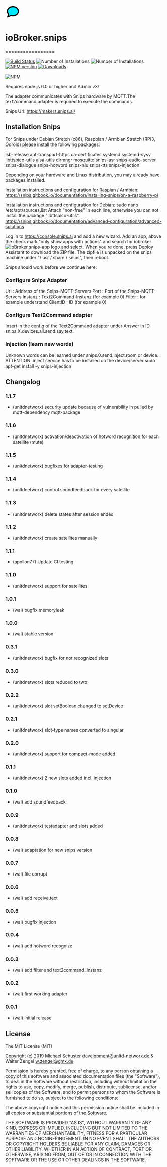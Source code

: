 ![Logo](admin/snips.png)
# ioBroker.snips
=================

[![Build Status](https://travis-ci.org/unltdnetworx/ioBroker.snips.svg?branch=master)](https://travis-ci.org/unltdnetworx/ioBroker.snips)
![Number of Installations](http://iobroker.live/badges/snips-installed.svg) ![Number of Installations](http://iobroker.live/badges/snips-stable.svg) [![NPM version](http://img.shields.io/npm/v/iobroker.snips.svg)](https://www.npmjs.com/package/iobroker.snips)
[![Downloads](https://img.shields.io/npm/dm/iobroker.snips.svg)](https://www.npmjs.com/package/iobroker.snips)

[![NPM](https://nodei.co/npm/iobroker.snips.png?downloads=true)](https://nodei.co/npm/iobroker.snips/)

Requires node.js 6.0 or higher and Admin v3!

The adapter communicates with Snips hardware by MQTT.The text2command adapter is required to execute
the commands.

Snips Url: https://makers.snips.ai/

## Installation Snips

For Snips under Debian Stretch (x86), Raspbian / Armbian Stretch (RPI3, Odroid) please install the following packages:

lsb-release 
apt-transport-https 
ca-certificates 
systemd 
systemd-sysv 
libttspico-utils 
alsa-utils
dirmngr
mosquitto
snips-asr
snips-audio-server
snips-dialogue
snips-hotword
snips-nlu
snips-tts
snips-injection

Depending on your hardware and Linux distribution, you may already have packages installed.

Installation instructions and configuration for Raspian / Armbian:
https://snips.gitbook.io/documentation/installing-snips/on-a-raspberry-pi

Installation instructions and configuration for Debian:
sudo nano /etc/apt/sources.list
Attach "non-free" in each line, otherwise you can not install the package "libttspico-utils".
https://snips.gitbook.io/documentation/advanced-configuration/advanced-solutions

Log in to https://console.snips.ai and add a new wizard.
Add an app, above the check mark "only show apps with actions" and search for iobroker ![ioBroker snips-app logo](https://console.snips.ai/images/bundles/bundle-home.svg) and select.
When you're done, press Deploy Assistant to download the ZIP file.
The zipfile is unpacked on the snips machine under "/ usr / share / snips", then reboot.

Snips should work before we continue here:

### Configure Snips Adapter
Url      : Address of the Snips-MQTT-Servers
Port     : Port of the Snips-MQTT-Servers
Instanz  : Text2Command-Instanz (for example 0)
Filter   : for example understand
ClientID : ID (for example 0)

### Configure Text2Command adapter
Insert in the config of the Text2Command adapter under Answer in ID snips.X.devices.all.send.say.text.

### Injection (learn new words)
Unknown words can be learned under snips.0.send.inject.room or device.
ATTENTION: inject service has to be installed on the device/server
sudo apt-get install -y snips-injection

## Changelog
### 1.1.7
* (unltdnetworx) security update because of vulnerability in pulled by mqtt-dependency mqtt-package

### 1.1.6
* (unltdnetworx) activation/deactivation of hotword recognition for each satellite (mute)

### 1.1.5
* (unltdnetworx) bugfixes for adapter-testing

### 1.1.4
* (unltdnetworx) control soundfeedback for every satellite

### 1.1.3
* (unltdnetworx) delete states after session ended

### 1.1.2
* (unltdnetworx) create satellites manually

### 1.1.1
* (apollon77) Update CI testing

### 1.1.0
* (unltdnetworx) support for satellites

### 1.0.1
* (wal) bugfix memoryleak

### 1.0.0
* (wal) stable version

### 0.3.1
* (unltdnetworx) bugfix for not recognized slots

### 0.3.0
* (unltdnetworx) slots reduced to two

### 0.2.2
* (unltdnetworx) slot setBoolean changed to setDevice

### 0.2.1
* (unltdnetworx) slot-type names converted to singular

### 0.2.0
* (unltdnetworx) support for compact-mode added

### 0.1.1
* (unltdnetworx) 2 new slots added incl. injection

### 0.1.0
* (wal) add soundfeedback

### 0.0.9
* (unltdnetworx) testadapter and slots added

### 0.0.8
* (wal) adaptation for new snips version

### 0.0.7
* (wal) file corrupt

### 0.0.6
* (wal) add receive.text

### 0.0.5
* (wal) bugfix injection

### 0.0.4
* (wal) add hotword recognize

### 0.0.3
* (wal) add filter and text2command_Instanz

### 0.0.2
* (wal) first working adapter

### 0.0.1
* (wal) initial release

## License
The MIT License (MIT)

Copyright (c) 2019 Michael Schuster <development@unltd-networx.de> & Walter Zengel <w.zengel@gmx.de>

Permission is hereby granted, free of charge, to any person obtaining a copy
of this software and associated documentation files (the "Software"), to deal
in the Software without restriction, including without limitation the rights
to use, copy, modify, merge, publish, distribute, sublicense, and/or sell
copies of the Software, and to permit persons to whom the Software is
furnished to do so, subject to the following conditions:

The above copyright notice and this permission notice shall be included in
all copies or substantial portions of the Software.

THE SOFTWARE IS PROVIDED "AS IS", WITHOUT WARRANTY OF ANY KIND, EXPRESS OR
IMPLIED, INCLUDING BUT NOT LIMITED TO THE WARRANTIES OF MERCHANTABILITY,
FITNESS FOR A PARTICULAR PURPOSE AND NONINFRINGEMENT. IN NO EVENT SHALL THE
AUTHORS OR COPYRIGHT HOLDERS BE LIABLE FOR ANY CLAIM, DAMAGES OR OTHER
LIABILITY, WHETHER IN AN ACTION OF CONTRACT, TORT OR OTHERWISE, ARISING FROM,
OUT OF OR IN CONNECTION WITH THE SOFTWARE OR THE USE OR OTHER DEALINGS IN
THE SOFTWARE.
